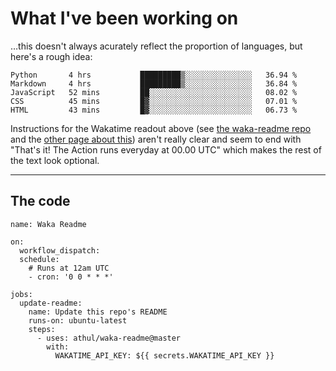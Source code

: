 # What I've been working on

…this doesn't always acurately reflect the proportion of languages, but here's a rough idea:

<!--START_SECTION:waka-->
```text
Python       4 hrs           █████████▒░░░░░░░░░░░░░░░   36.94 % 
Markdown     4 hrs           █████████▒░░░░░░░░░░░░░░░   36.84 % 
JavaScript   52 mins         ██░░░░░░░░░░░░░░░░░░░░░░░   08.02 % 
CSS          45 mins         █▓░░░░░░░░░░░░░░░░░░░░░░░   07.01 % 
HTML         43 mins         █▓░░░░░░░░░░░░░░░░░░░░░░░   06.73 % 
```
<!--END_SECTION:waka-->

Instructions for the Wakatime readout above (see [the waka-readme repo](https://github.com/athul/waka-readme) and the [other page about this](https://github.com/marketplace/actions/waka-readme)) aren't really clear and seem to end with "That's it! The Action runs everyday at 00.00 UTC" which makes the rest of the text look optional.

---

## The code

```
name: Waka Readme

on:
  workflow_dispatch:
  schedule:
    # Runs at 12am UTC
    - cron: '0 0 * * *'

jobs:
  update-readme:
    name: Update this repo's README
    runs-on: ubuntu-latest
    steps:
      - uses: athul/waka-readme@master
        with:
          WAKATIME_API_KEY: ${{ secrets.WAKATIME_API_KEY }}
```
